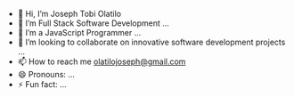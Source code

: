 - 👋 Hi, I’m Joseph Tobi Olatilo
- 👀 I’m Full Stack Software Development ...
- 🌱 I’m a JavaScript Programmer ...
- 💞️ I’m looking to collaborate on innovative software development projects ...
- 📫 How to reach me olatilojoseph@gmail.com
- 😄 Pronouns: ...
- ⚡ Fun fact: ...

<!---
josephOlatiloGit/josephOlatiloGit is a ✨ special ✨ repository because its `README.md` (this file) appears on your GitHub profile.
You can click the Preview link to take a look at your changes.
--->
